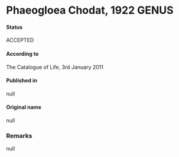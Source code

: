 Phaeogloea Chodat, 1922 GENUS
=======

#### Status
ACCEPTED

#### According to
The Catalogue of Life, 3rd January 2011

#### Published in
null

#### Original name
null

### Remarks
null